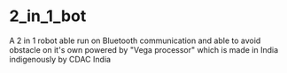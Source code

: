 # 2_in_1_bot
A 2 in 1 robot able run on Bluetooth communication and able to avoid obstacle on it's own powered by "Vega processor" which is made in India indigenously by CDAC India

